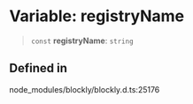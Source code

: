# Variable: registryName

> `const` **registryName**: `string`

## Defined in

node_modules/blockly/blockly.d.ts:25176
